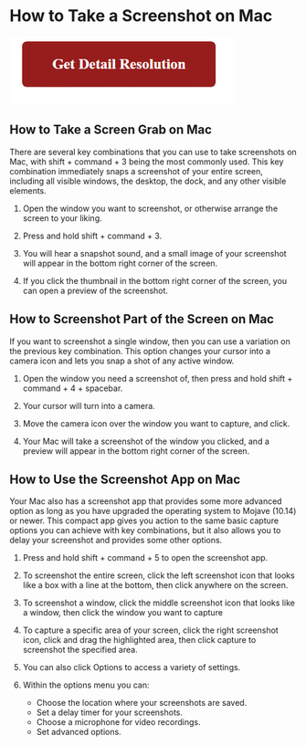 # How to Take a Screenshot on Mac

[![How to Take a Screenshot on Mac](red2.png)](https://icncomputer.com/how-to-screenshot-on-mac/)



## How to Take a Screen Grab on Mac


There are several key combinations that you can use to take screenshots on Mac, with shift + command + 3 being the most commonly used. This key combination immediately snaps a screenshot of your entire screen, including all visible windows, the desktop, the dock, and any other visible elements.


1. Open the window you want to screenshot, or otherwise arrange the screen to your liking.
2. Press and hold shift + command + 3.

3. You will hear a snapshot sound, and a small image of your screenshot will appear in the bottom right corner of the screen.

4. If you click the thumbnail in the bottom right corner of the screen, you can open a preview of the screenshot.




## How to Screenshot Part of the Screen on Mac


If you want to screenshot a single window, then you can use a variation on the previous key combination. This option changes your cursor into a camera icon and lets you snap a shot of any active window.



1. Open the window you need a screenshot of, then press and hold shift + command + 4 + spacebar.

2. Your cursor will turn into a camera.

3. Move the camera icon over the window you want to capture, and click.

4. Your Mac will take a screenshot of the window you clicked, and a preview will appear in the bottom right corner of the screen.



## How to Use the Screenshot App on Mac



Your Mac also has a screenshot app that provides some more advanced option as long as you have upgraded the operating system to Mojave (10.14) or newer. This compact app gives you action to the same basic capture options you can achieve with key combinations, but it also allows you to delay your screenshot and provides some other options.


1. Press and hold shift + command + 5 to open the screenshot app.

2. To screenshot the entire screen, click the left screenshot icon that looks like a box with a line at the bottom, then click anywhere on the screen.

3. To screenshot a window, click the middle screenshot icon that looks like a window, then click the window you want to capture

4. To capture a specific area of your screen, click the right screenshot icon, click and drag the highlighted area, then click capture to screenshot the specified area.

5. You can also click Options to access a variety of settings.

6. Within the options menu you can:

	* Choose the location where your screenshots are saved.
	* Set a delay timer for your screenshots.
	* Choose a microphone for video recordings.
	* Set advanced options.
